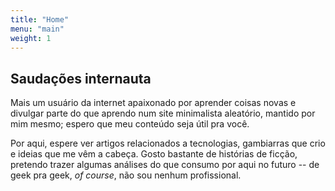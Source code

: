 ```yaml
---
title: "Home"
menu: "main"
weight: 1
---
```


## Saudações internauta
Mais um usuário da internet apaixonado por aprender coisas novas e divulgar parte do que aprendo num site minimalista aleatório, mantido por mim mesmo; espero que meu conteúdo seja útil pra você.

Por aqui, espere ver artigos relacionados a tecnologias, gambiarras que crio e ideias que me vêm a cabeça. Gosto bastante de histórias de ficção, pretendo trazer algumas análises do que consumo por aqui no futuro -- de geek pra geek, *of course*, não sou nenhum profissional.
